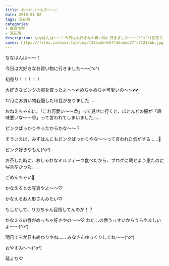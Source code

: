 ```yaml
---
title: おっかいっもの〜〜♪
date: 2018-01-02
tags: 涼花萌
categories: 
- 成员博客
- 涼花萌
description: ななばんは〜〜！今日は大好きなお買い物に行きました〜〜(*^o^*)初売り！！！！！大好きなピンクの服を買ったよ〜〜💕めちゃめちゃ可愛いの〜〜💕💕12月にお買い物我慢した甲...
cover: https://files.zzzhxxx.top/img/f33bcde4e57fd6cbed27fc71213bb.jpg 
---
```





ななばんは〜〜！


今日は大好きなお買い物に行きました〜〜(*^o^*)


初売り！！！！！


大好きなピンクの服を買ったよ〜〜💕
めちゃめちゃ可愛いの〜〜💕💕



12月にお買い物我慢した甲斐がありました……





おねえちゃんに、「これ可愛い〜〜😍」って見せに行くと、ほとんどの服が「趣味悪いな〜〜😞」って言われてしまいました……


ピンクばっかりやったからかな〜〜？


そういえば、みずはんにもピンクばっかりやな〜〜って言われた気がする……🙈


ピンク好きやもん(*^o^*)




お茶した時に、おしゃれなミルフィーユ食べたから、ブログに載せよう思たのに写真なかった……


ごめんちゃい🙈





かなえるとの写真やよ〜〜♡




かなえるお人形さんみたい♡


もしかして、リカちゃん目指してんのか！？


かなえるの唇がめっちゃ好きやの〜〜♡
わたしの唇うっすいからうらやましいよ〜〜(*^o^*)





明日で三が日も終わりやね……
みなさんゆっくりしてね〜〜(*^o^*)





おやすみ〜〜(*^o^*)




萌より♡


